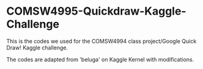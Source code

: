 # COMSW4995-Quickdraw-Kaggle-Challenge

This is the codes we used for the COMSW4994 class project/Google Quick Draw! Kaggle challenge. 

The codes are adapted from 'beluga' on Kaggle Kernel with modifications. 
